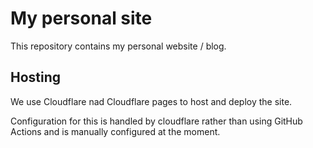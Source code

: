 # My personal site

This repository contains my personal website / blog.

## Hosting

We use Cloudflare nad Cloudflare pages to host and deploy the site.

Configuration for this is handled by cloudflare rather than using GitHub Actions and is manually configured at the moment.
